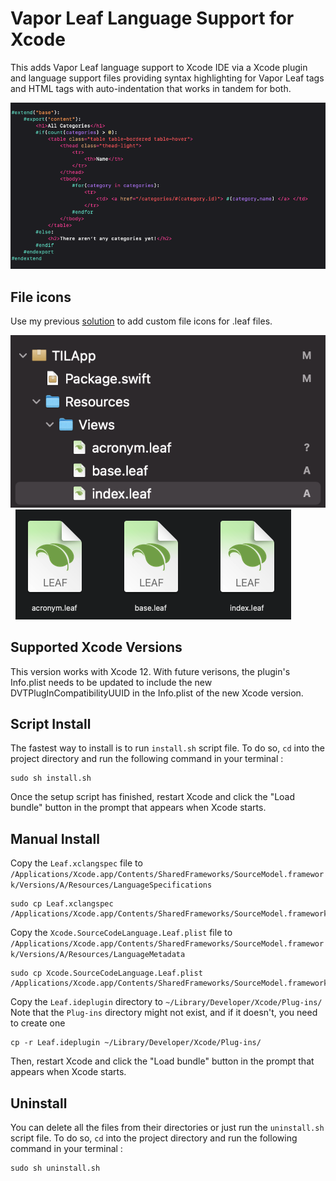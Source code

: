 # Vapor Leaf Language Support for Xcode

This adds Vapor Leaf language support to Xcode IDE via a Xcode plugin and language support files providing syntax highlighting for Vapor Leaf tags and HTML tags with auto-indentation that works in tandem for both.  

<img src="Images/Xcode-code-highlight.png">

## File icons

Use my previous [solution](https://github.com/OmranK/LeafSyntaxHighlighter) to add custom file icons for .leaf files.

<img src="Images/Xcode-file-icon.png"> &nbsp;
<img src="Images/Finder-icon.png">


## Supported Xcode Versions

This version works with Xcode 12. With future verisons, the plugin's Info.plist needs to be updated to include the new DVTPlugInCompatibilityUUID in the Info.plist of the new Xcode version.

## Script Install

The fastest way to install is to run `install.sh` script file. To do so, `cd` into the project directory and run the following command in your terminal :

```
sudo sh install.sh
```

Once the setup script has finished, restart Xcode and click the "Load bundle" button in the prompt that appears when Xcode starts.

## Manual Install

Copy the `Leaf.xclangspec` file to `/Applications/Xcode.app/Contents/SharedFrameworks/SourceModel.framework/Versions/A/Resources/LanguageSpecifications`
```
sudo cp Leaf.xclangspec /Applications/Xcode.app/Contents/SharedFrameworks/SourceModel.framework/Versions/A/Resources/LanguageSpecifications
```

Copy the `Xcode.SourceCodeLanguage.Leaf.plist` file to `/Applications/Xcode.app/Contents/SharedFrameworks/SourceModel.framework/Versions/A/Resources/LanguageMetadata`
```
sudo cp Xcode.SourceCodeLanguage.Leaf.plist /Applications/Xcode.app/Contents/SharedFrameworks/SourceModel.framework/Versions/A/Resources/LanguageMetadata
```

Copy the `Leaf.ideplugin` directory to `~/Library/Developer/Xcode/Plug-ins/`\
Note that the `Plug-ins`  directory might not exist, and if it doesn't, you need to create one
```
cp -r Leaf.ideplugin ~/Library/Developer/Xcode/Plug-ins/
```
Then, restart Xcode and click the "Load bundle" button in the prompt that appears when Xcode starts.


## Uninstall

You can delete all the files from their directories or just run the `uninstall.sh` script file. To do so, `cd` into the project directory and run the following command in your terminal :

```
sudo sh uninstall.sh
```
